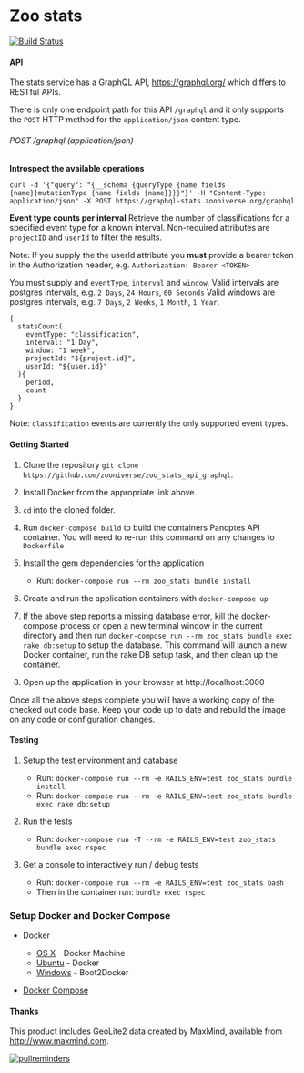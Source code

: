# Zoo stats
[![Build Status](https://travis-ci.org/zooniverse/zoo-stats-api-graphql.svg?branch=master)](https://travis-ci.org/zooniverse/zoo-stats-api-graphql)

#### API
The stats service has a GraphQL API, https://graphql.org/ which differs to RESTful APIs.

There is only one endpoint path for this API `/graphql` and it only supports the `POST` HTTP method for the `application/json` content type.

###### POST /graphql (application/json)

**Introspect the available operations**

```
curl -d '{"query": "{__schema {queryType {name fields {name}}mutationType {name fields {name}}}}"}' -H "Content-Type: application/json" -X POST https://graphql-stats.zooniverse.org/graphql
```

**Event type counts per interval**
Retrieve the number of classifications for a specified event type for a known interval. Non-required attributes are `projectID` and `userId` to filter the results.

Note: If you supply the the userId attribute you **must** provide a bearer token in the Authorization header, e.g.
`Authorization: Bearer <TOKEN>`

You must supply and `eventType`, `interval` and `window`. Valid intervals are postgres intervals, e.g. `2 Days`, `24 Hours`, `60 Seconds`
Valid windows are postgres intervals, e.g. `7 Days`, `2 Weeks`, `1 Month`, `1 Year`.

```
{
  statsCount(
    eventType: "classification",
    interval: "1 Day",
    window: "1 week",
    projectId: "${project.id}",
    userId: "${user.id}"
  ){
    period,
    count
  }
}
```

Note: `classification` events are currently the only supported event types.

#### Getting Started

1. Clone the repository `git clone https://github.com/zooniverse/zoo_stats_api_graphql`.

0. Install Docker from the appropriate link above.

0. `cd` into the cloned folder.

0. Run `docker-compose build` to build the containers Panoptes API container. You will need to re-run this command on any changes to `Dockerfile`

0. Install the gem dependencies for the application
    * Run: `docker-compose run --rm zoo_stats bundle install`

0. Create and run the application containers with `docker-compose up`

0. If the above step reports a missing database error, kill the docker-compose process or open a new terminal window in the current directory and then run `docker-compose run --rm zoo_stats bundle exec rake db:setup` to setup the database. This command will launch a new Docker container, run the rake DB setup task, and then clean up the container.

0. Open up the application in your browser at http://localhost:3000

Once all the above steps complete you will have a working copy of the checked out code base. Keep your code up to date and rebuild the image on any code or configuration changes.

#### Testing

1. Setup the test environment and database
    * Run: `docker-compose run --rm -e RAILS_ENV=test zoo_stats bundle install`
    * Run: `docker-compose run --rm -e RAILS_ENV=test zoo_stats bundle exec rake db:setup`

0. Run the tests
    * Run: `docker-compose run -T --rm -e RAILS_ENV=test zoo_stats bundle exec rspec`

0. Get a console to interactively run / debug tests
    * Run: `docker-compose run --rm -e RAILS_ENV=test zoo_stats bash`
    * Then in the container run: `bundle exec rspec`

### Setup Docker and Docker Compose

* Docker
  * [OS X](https://docs.docker.com/installation/mac/) - Docker Machine
  * [Ubuntu](https://docs.docker.com/installation/ubuntulinux/) - Docker
  * [Windows](http://docs.docker.com/installation/windows/) - Boot2Docker

* [Docker Compose](https://docs.docker.com/compose/)

#### Thanks

This product includes GeoLite2 data created by MaxMind, available from http://www.maxmind.com.

[![pullreminders](https://pullreminders.com/badge.svg)](https://pullreminders.com?ref=badge)
